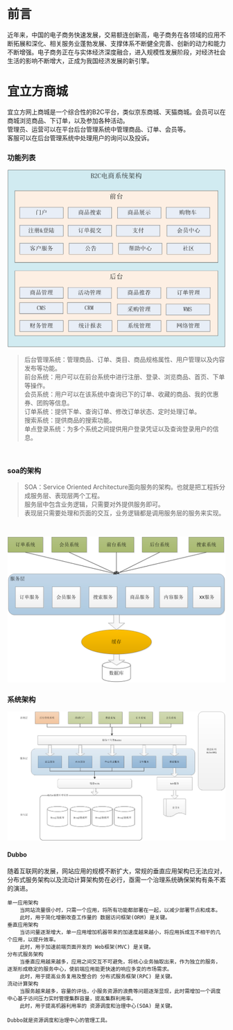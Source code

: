 # 前言
近年来，中国的电子商务快速发展，交易额连创新高，电子商务在各领域的应用不断拓展和深化、相关服务业蓬勃发展、支撑体系不断健全完善、创新的动力和能力
不断增强。电子商务正在与实体经济深度融合，进入规模性发展阶段，对经济社会生活的影响不断增大，正成为我国经济发展的新引擎。

# 宜立方商城
宜立方网上商城是一个综合性的B2C平台，类似京东商城、天猫商城。会员可以在商城浏览商品、下订单，以及参加各种活动。<br>
管理员、运营可以在平台后台管理系统中管理商品、订单、会员等。<br>
客服可以在后台管理系统中处理用户的询问以及投诉。

### 功能列表

![](https://github.com/MoDann/image/blob/master/e3mall/design/%E5%9B%BE%E7%89%8731.png) <br>

>后台管理系统：管理商品、订单、类目、商品规格属性、用户管理以及内容发布等功能。<br>
前台系统：用户可以在前台系统中进行注册、登录、浏览商品、首页、下单等操作。<br>
会员系统：用户可以在该系统中查询已下的订单、收藏的商品、我的优惠券、团购等信息。<br>
订单系统：提供下单、查询订单、修改订单状态、定时处理订单。<br>
搜索系统：提供商品的搜索功能。<br>
单点登录系统：为多个系统之间提供用户登录凭证以及查询登录用户的信息。
<br>

### soa的架构
>SOA：Service Oriented Architecture面向服务的架构。也就是把工程拆分成服务层、表现层两个工程。<br>
服务层中包含业务逻辑，只需要对外提供服务即可。<br>
表现层只需要处理和页面的交互，业务逻辑都是调用服务层的服务来实现。
<br>

![](https://github.com/MoDann/image/blob/master/e3mall/design/%E5%9B%BE%E7%89%8733.png) <br>

### 系统架构
![](https://github.com/MoDann/image/blob/master/e3mall/design/%E5%9B%BE%E7%89%8734.png) 

#### Dubbo
随着互联网的发展，网站应用的规模不断扩大，常规的垂直应用架构已无法应对，
分布式服务架构以及流动计算架构势在必行，亟需一个治理系统确保架构有条不紊的演进。

    单一应用架构 
        当网站流量很小时，只需一个应用，将所有功能都部署在一起，以减少部署节点和成本。
        此时，用于简化增删改查工作量的 数据访问框架(ORM) 是关键。
    垂直应用架构 
        当访问量逐渐增大，单一应用增加机器带来的加速度越来越小，将应用拆成互不相干的几个应用，以提升效率。
        此时，用于加速前端页面开发的 Web框架(MVC) 是关键。
    分布式服务架构 
        当垂直应用越来越多，应用之间交互不可避免，将核心业务抽取出来，作为独立的服务，逐渐形成稳定的服务中心，使前端应用能更快速的响应多变的市场需求。
        此时，用于提高业务复用及整合的 分布式服务框架(RPC) 是关键。
    流动计算架构 
        当服务越来越多，容量的评估，小服务资源的浪费等问题逐渐显现，此时需增加一个调度中心基于访问压力实时管理集群容量，提高集群利用率。
        此时，用于提高机器利用率的 资源调度和治理中心(SOA) 是关键。

    Dubbo就是资源调度和治理中心的管理工具。
    
#### 
